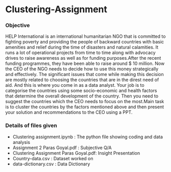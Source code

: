 # Clustering-Assignment
### Objective
HELP International is an international humanitarian NGO that is committed to fighting poverty and providing the people of backward countries with basic amenities and relief during the time of disasters and natural calamities. It runs a lot of operational projects from time to time along with advocacy drives to raise awareness as well as for funding purposes.After the recent funding programmes, they have been able to raise around $ 10 million. Now the CEO of the NGO needs to decide how to use this money strategically and effectively. The significant issues that come while making this decision are mostly related to choosing the countries that are in the direst need of aid. And this is where you come in as a data analyst. Your job is to categorise the countries using some socio-economic and health factors that determine the overall development of the country. Then you need to suggest the countries which the CEO needs to focus on the most.Main task is to cluster the countries by the factors mentioned above and then present your solution and recommendations to the CEO using a PPT.

### Details of files given
- Clustering assignment.ipynb : The python file showing coding and data analysis
- Assignment 2 Paras Goyal.pdf : Subjective Q/A
- Clustering Assignment Paras Goyal.pdf: Insight Presentation 
- Country-data.csv : Dataset worked on
- data-dictionary.csv : Data Dictionary
